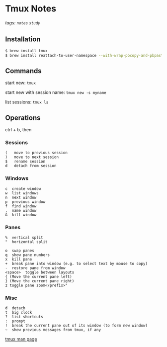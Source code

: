 # Tmux Notes
###### tags: `notes` `study`

## Installation
```bash
$ brew install tmux
$ brew install reattach-to-user-namespace --with-wrap-pbcopy-and-pbpaste
```

## Commands
start new:
`tmux`

start new with session name:
`tmux new -s myname`

list sessions:
`tmux ls`

## Operations
ctrl + b, then

### Sessions
```
(   move to previous session
)   move to next session
$   rename session
d   detach from session
```

### Windows
```
c  create window
w  list windows
n  next window
p  previous window
f  find window
,  name window
&  kill window
```

### Panes
```
%  vertical split
"  horizontal split

o  swap panes
q  show pane numbers
x  kill pane
+  break pane into window (e.g. to select text by mouse to copy)
-  restore pane from window
<space>  toggle between layouts
{ (Move the current pane left)
} (Move the current pane right)
z toggle pane zoom</prefix>"
```

### Misc
```
d  detach
t  big clock
?  list shortcuts
:  prompt
!  break the current pane out of its window (to form new window)
~  show previous messages from tmux, if any
```
[tmux man page](https://www.mankier.com/1/tmux)
